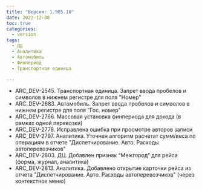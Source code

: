 ```yaml
---
title: "Версия: 1.905.10"
date: 2022-12-08
toc: true
categories:
  - version
tags:
  - ДЦ
  - Аналитика
  - Автомобиль
  - Финпериод
  - Транспортная единица

---
```


-   ARC_DEV-2545. Транспортная единица. Запрет ввода пробелов и символов в нижнем регистре для поля "Номер"
-   ARC_DEV-2683. Автомобиль. Запрет ввода пробелов и символов в нижнем регистре для поля "Гос. номер"
-   ARC_DEV-2766. Массовая установка финпериода для дохода (в рамках одной перевозки)
-   ARC_DEV-2778. Исправлена ошибка при просмотре авторов записи
-   ARC_DEV-2797. Аналитика. Уточнен алгоритм расчетат сумм/веса по операциям в отчете "Диспетчирование. Авто. Расходы автоперевозчиков"
-   ARC_DEV-2803. ДЦ. Добавлен признак “Межгород” для рейса (форма, журнал, аналитика)
-   ARC_DEV-2813. Аналитика. Добавлено открытие карточки рейса из отчета "Диспетчирование. Авто. Расходы автоперевозчиков" (через контекстное меню)
